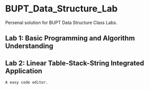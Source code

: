 # BUPT_Data_Structure_Lab

Persenal solution for BUPT Data Structure Class Labs.

## Lab 1: Basic Programming and Algorithm Understanding

## Lab 2: Linear Table-Stack-String Integrated Application

    A easy code editor.